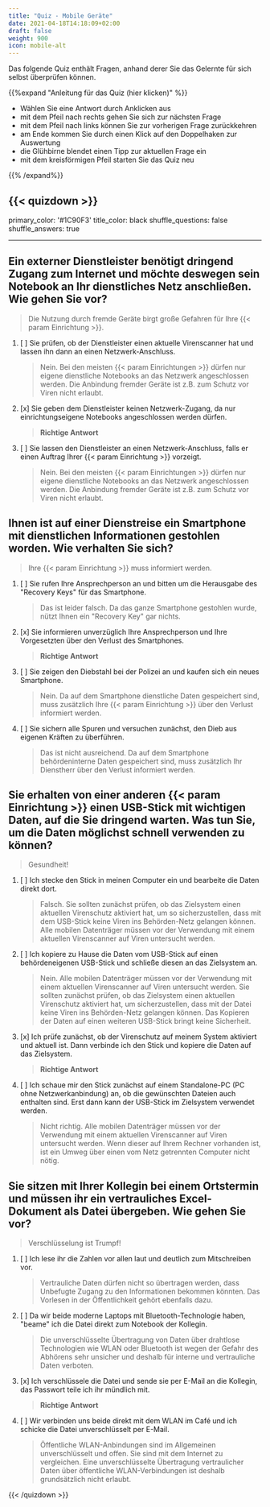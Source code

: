 ```yaml
---
title: "Quiz - Mobile Geräte"
date: 2021-04-18T14:18:09+02:00
draft: false
weight: 900
icon: mobile-alt
---
```


Das folgende Quiz enthält Fragen, anhand derer Sie das Gelernte für sich selbst überprüfen können.

{{%expand "Anleitung für das Quiz (hier klicken)" %}}

  - Wählen Sie eine Antwort durch Anklicken aus 
  - mit dem Pfeil nach rechts gehen Sie sich zur nächsten Frage
  - mit dem Pfeil nach links können Sie zur vorherigen Frage zurückkehren
  - am Ende kommen Sie durch einen Klick auf den Doppelhaken zur Auswertung
  - die Glühbirne blendet einen Tipp zur aktuellen Frage ein
  - mit dem kreisförmigen Pfeil starten Sie das Quiz neu

{{% /expand%}}

{{< quizdown >}}
---
primary_color: '#1C90F3'
title_color: black
shuffle_questions: false
shuffle_answers: true

---

## Ein externer Dienstleister benötigt dringend Zugang zum Internet und möchte deswegen sein Notebook an Ihr dienstliches Netz anschließen. Wie gehen Sie vor?

> Die Nutzung durch fremde Geräte birgt große Gefahren für Ihre {{< param Einrichtung >}}.

1. [ ] Sie prüfen, ob der Dienstleister einen aktuelle Virenscanner hat und lassen ihn dann an einen Netzwerk-Anschluss.

	>Nein. Bei den meisten {{< param Einrichtungen >}} dürfen nur eigene dienstliche Notebooks an das Netzwerk angeschlossen werden. Die Anbindung fremder Geräte ist z.B. zum Schutz vor Viren nicht erlaubt.
   
2. [x] Sie geben dem Dienstleister keinen Netzwerk-Zugang, da nur einrichtungseigene Notebooks angeschlossen werden dürfen.

	>**Richtige Antwort**
3. [ ] Sie lassen den Dienstleister an einen Netzwerk-Anschluss, falls er einen Auftrag Ihrer {{< param Einrichtung >}} vorzeigt.

	>Nein. Bei den meisten {{< param Einrichtungen >}} dürfen nur eigene dienstliche Notebooks an das Netzwerk angeschlossen werden. Die Anbindung fremder Geräte ist z.B. zum Schutz vor Viren nicht erlaubt.

## Ihnen ist auf einer Dienstreise ein Smartphone mit dienstlichen Informationen gestohlen worden. Wie verhalten Sie sich?

> Ihre {{< param Einrichtung >}} muss informiert werden.

1. [ ] Sie rufen Ihre Ansprechperson an und bitten um die Herausgabe des "Recovery Keys" für das Smartphone.

	>Das ist leider falsch. Da das ganze Smartphone gestohlen wurde, nützt Ihnen ein "Recovery Key" gar nichts.

2. [x] Sie informieren unverzüglich Ihre Ansprechperson und Ihre Vorgesetzten über den Verlust des Smartphones.

	>**Richtige Antwort**
3. [ ] Sie zeigen den Diebstahl bei der Polizei an und kaufen sich ein neues Smartphone.

	>Nein. Da auf dem Smartphone dienstliche Daten gespeichert sind, muss zusätzlich Ihre {{< param Einrichtung >}} über den Verlust informiert werden.
4. [ ] Sie sichern alle Spuren und versuchen zunächst, den Dieb aus eigenen Kräften zu überführen.

	>Das ist nicht ausreichend. Da auf dem Smartphone behördeninterne Daten gespeichert sind, muss zusätzlich Ihr Dienstherr über den Verlust informiert werden.

## Sie erhalten von einer anderen {{< param Einrichtung >}} einen USB-Stick mit wichtigen Daten, auf die Sie dringend warten. Was tun Sie, um die Daten möglichst schnell verwenden zu können?

> Gesundheit!

1. [ ] Ich stecke den Stick in meinen Computer ein und bearbeite die Daten direkt dort.

	>Falsch. Sie sollten zunächst prüfen, ob das Zielsystem einen aktuellen Virenschutz aktiviert hat, um so sicherzustellen, dass mit dem USB-Stick keine Viren ins Behörden-Netz gelangen können. Alle mobilen Datenträger müssen vor der Verwendung mit einem aktuellen Virenscanner auf Viren untersucht werden.
   
2. [ ] Ich kopiere zu Hause die Daten vom USB-Stick auf einen behördeneigenen USB-Stick und schließe diesen an das Zielsystem an.

	>Nein. Alle mobilen Datenträger müssen vor der Verwendung mit einem aktuellen Virenscanner auf Viren untersucht werden. Sie sollten zunächst prüfen, ob das Zielsystem einen aktuellen Virenschutz aktiviert hat, um sicherzustellen, dass mit der Datei keine Viren ins Behörden-Netz gelangen können. Das Kopieren der Daten auf einen weiteren USB-Stick bringt keine Sicherheit.
3. [x] Ich prüfe zunächst, ob der Virenschutz auf meinem System aktiviert und aktuell ist. Dann verbinde ich den Stick und kopiere die Daten auf das Zielsystem.

	>**Richtige Antwort**
4. [ ] Ich schaue mir den Stick zunächst auf einem Standalone-PC (PC ohne Netzwerkanbindung) an, ob die gewünschten Dateien auch enthalten sind. Erst dann kann der USB-Stick im Zielsystem verwendet werden.

	>Nicht richtig. Alle mobilen Datenträger müssen vor der Verwendung mit einem aktuellen Virenscanner auf Viren untersucht werden. Wenn dieser auf Ihrem Rechner vorhanden ist, ist ein Umweg über einen vom Netz getrennten Computer nicht nötig.

## Sie sitzen mit Ihrer Kollegin bei einem Ortstermin und müssen ihr ein vertrauliches Excel-Dokument als Datei übergeben. Wie gehen Sie vor?

> Verschlüsselung ist Trumpf!

1. [ ] Ich lese ihr die Zahlen vor allen laut und deutlich zum Mitschreiben vor.

	>Vertrauliche Daten dürfen nicht so übertragen werden, dass Unbefugte Zugang zu den Informationen bekommen könnten. Das Vorlesen in der Öffentlichkeit gehört ebenfalls dazu.
2. [ ] Da wir beide moderne Laptops mit Bluetooth-Technologie haben, "beame" ich die Datei direkt zum Notebook der Kollegin.

	>Die unverschlüsselte Übertragung von Daten über drahtlose Technologien wie WLAN oder Bluetooth ist wegen der Gefahr des Abhörens sehr unsicher und deshalb für interne und vertrauliche Daten verboten.
3. [x] Ich verschlüssele die Datei und sende sie per E-Mail an die Kollegin, das Passwort teile ich ihr mündlich mit.

	>**Richtige Antwort**
4. [ ] Wir verbinden uns beide direkt mit dem WLAN im Café und ich schicke die Datei unverschlüsselt per E-Mail.

	>Öffentliche WLAN-Anbindungen sind im Allgemeinen unverschlüsselt und offen. Sie sind mit dem Internet zu vergleichen. Eine unverschlüsselte Übertragung vertraulicher Daten über öffentliche WLAN-Verbindungen ist deshalb grundsätzlich nicht erlaubt.

{{< /quizdown >}}
